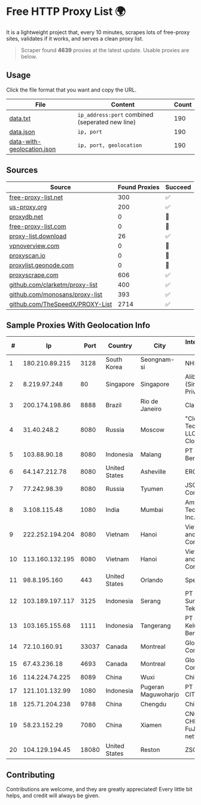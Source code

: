 
# Free HTTP Proxy List 🌍

It is a lightweight project that, every 10 minutes, scrapes lots of free-proxy sites, validates if it works, and serves a clean proxy list.


> Scraper found **4639** proxies at the latest update. Usable proxies are below.

## Usage

Click the file format that you want and copy the URL.


|File|Content|Count|
|----|-------|-----|
|[data.txt](https://raw.githubusercontent.com/themiralay/Proxy-List-World/master/data.txt)|`ip_address:port` combined (seperated new line)|190|
|[data.json](https://raw.githubusercontent.com/themiralay/Proxy-List-World/master/data.json)|`ip, port`|190|
|[data-with-geolocation.json](https://raw.githubusercontent.com/themiralay/Proxy-List-World/master/data-with-geolocation.json)|`ip, port, geolocation`|190|

## Sources

|Source|Found Proxies|Succeed|
|------|-------------|-------|
|[free-proxy-list.net](https://free-proxy-list.net)|300|✅|
|[us-proxy.org](https://www.us-proxy.org)|200|✅|
|[proxydb.net](http://proxydb.net)|0|🚫|
|[free-proxy-list.com](https://free-proxy-list.com/?page=&port=&type%5B%5D=http&type%5B%5D=https&up_time=0&search=Search)|0|🚫|
|[proxy-list.download](https://www.proxy-list.download/HTTP)|26|✅|
|[vpnoverview.com](https://vpnoverview.com/privacy/anonymous-browsing/free-proxy-servers)|0|🚫|
|[proxyscan.io](https://www.proxyscan.io)|0|🚫|
|[proxylist.geonode.com](https://proxylist.geonode.com/api/proxy-list?limit=300&page=1&sort_by=lastChecked&sort_type=desc&protocols=http,https)|0|🚫|
|[proxyscrape.com](https://api.proxyscrape.com/v2/?request=displayproxies&protocol=http&timeout=10000&country=all&ssl=all&anonymity=all)|606|✅|
|[github.com/clarketm/proxy-list](https://raw.githubusercontent.com/clarketm/proxy-list/master/proxy-list-raw.txt)|400|✅|
|[github.com/monosans/proxy-list](https://raw.githubusercontent.com/monosans/proxy-list/main/proxies/http.txt)|393|✅|
|[github.com/TheSpeedX/PROXY-List](https://raw.githubusercontent.com/TheSpeedX/PROXY-List/master/http.txt)|2714|✅|


## Sample Proxies With Geolocation Info

|#|Ip|Port|Country|City|Internet Service Provider|
|-|--|----|-------|----|-------------------------|
|1|180.210.89.215|3128|South Korea|Seongnam-si|NHNCLOUD|
|2|8.219.97.248|80|Singapore|Singapore|Alibaba Cloud (Singapore) Private Limited|
|3|200.174.198.86|8888|Brazil|Rio de Janeiro|Claro S.A|
|4|31.40.248.2|8080|Russia|Moscow|"Cloud Technologies" LLC trading as Cloud.ru|
|5|103.88.90.18|8080|Indonesia|Malang|PT Paket Switch Bersama|
|6|64.147.212.78|8080|United States|Asheville|ERC Broadband|
|7|77.242.98.39|8080|Russia|Tyumen|JSC "Russian Company" LIR|
|8|3.108.115.48|1080|India|Mumbai|Amazon Technologies Inc.|
|9|222.252.194.204|8080|Vietnam|Hanoi|VietNam Post and Telecom Corporation|
|10|113.160.132.195|8080|Vietnam|Hanoi|VietNam Post and Telecom Corporation|
|11|98.8.195.160|443|United States|Orlando|Spectrum|
|12|103.189.197.117|3125|Indonesia|Serang|PT Graha Sumber Teknologi|
|13|103.165.155.68|1111|Indonesia|Tangerang|PT Jaringan Keluarga Bersama|
|14|72.10.160.91|33037|Canada|Montreal|GloboTech Communications|
|15|67.43.236.18|4693|Canada|Montreal|GloboTech Communications|
|16|114.224.74.225|8089|China|Wuxi|Chinanet|
|17|121.101.132.99|1080|Indonesia|Pugeran Maguwoharjo|PT SELARAS CITRA TERABIT|
|18|125.71.204.238|9788|China|Chengdu|Chinanet|
|19|58.23.152.29|7080|China|Xiamen|CNCGroup CHINA169 FuJian province network|
|20|104.129.194.45|18080|United States|Reston|ZSCALER, INC.|



## Contributing

Contributions are welcome, and they are greatly appreciated! Every
little bit helps, and credit will always be given.

